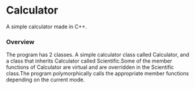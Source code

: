 # Calculator

A simple calculator made in C++.
### Overview

The program has 2 classes. A simple calculator class called Calculator, and a class that inherits Calculator called Scientific.Some of the member functions of Calculator are virtual and are overridden in the Scientific class.The program polymorphically calls the appropriate member functions depending on the current mode.
